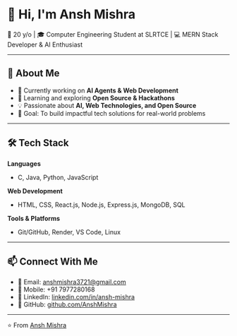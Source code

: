 # 👋 Hi, I'm Ansh Mishra  

🌟 20 y/o | 🎓 Computer Engineering Student at SLRTCE | 💻 MERN Stack Developer & AI Enthusiast  

---

## 🚀 About Me
- 🔭 Currently working on **AI Agents & Web Development**
- 🌱 Learning and exploring **Open Source & Hackathons**
- 💡 Passionate about **AI, Web Technologies, and Open Source**
- 🎯 Goal: To build impactful tech solutions for real-world problems

---

## 🛠️ Tech Stack
**Languages**  
- C, Java, Python, JavaScript  

**Web Development**  
- HTML, CSS, React.js, Node.js, Express.js, MongoDB, SQL  

**Tools & Platforms**  
- Git/GitHub, Render, VS Code, Linux  

---

## 📫 Connect With Me
- 📧 Email: [anshmishra3721@gmail.com](mailto:anshmishra3721@gmail.com)  
- 📱 Mobile: +91 7977280168  
- 💼 LinkedIn: [linkedin.com/in/ansh-mishra](https://linkedin.com/in/ansh-mishra)  
- 🐙 GitHub: [github.com/AnshMishra](https://github.com/AnshMishra)  

---

⭐️ From [Ansh Mishra](https://github.com/AnshMishra)
